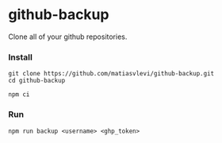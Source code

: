 # github-backup
 
Clone all of your github repositories.


### Install

```
git clone https://github.com/matiasvlevi/github-backup.git
cd github-backup
```

```
npm ci
```


### Run

```
npm run backup <username> <ghp_token>
```
